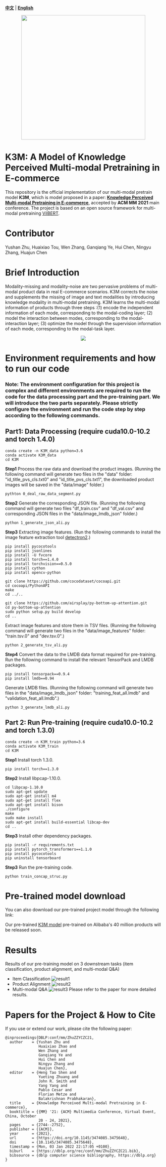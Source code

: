 [**中文**](https://github.com/YushanZhu/K3M/blob/main/README_CN.md) | [**English**](https://github.com/YushanZhu/K3M)

<p align="center">
    <a href="https://github.com/zjunlp/openue"> <img src="https://raw.githubusercontent.com/zjunlp/openue/master/docs/images/logo_zju_klab.png" width="400"/></a>
</p>

# K3M: A Model of Knowledge Perceived Multi-modal Pretraining in E-commerce

This repository is the official implementation of our multi-modal pretrain model **K3M**, which is model proposed in a paper: **[Knowledge Perceived Multi-modal Pretraining in E-commerce](https://dl.acm.org/doi/pdf/10.1145/3474085.3475648)**, accepted by **ACM MM 2021** main conference. The project is based on an open source framework for multi-modal pretraining [VilBERT](https://github.com/facebookresearch/vilbert-multi-task).

# Contributor
Yushan Zhu, Huaixiao Tou, Wen Zhang, Ganqiang Ye, Hui Chen, Ningyu Zhang, Huajun Chen 

# Brief Introduction
Modality-missing and modality-noise are two pervasive problems of multi-modal product data in real E-commerce scenarios. K3M corrects the noise and supplements the missing of image and text modalities by introducing knowledge modality in multi-modal pretraining. K3M learns the multi-modal information of products through three steps :(1) encode the independent information of each mode, corresponding to the modal-coding layer; (2) model the interaction between modes, corresponding to the modal-interaction layer; (3) optimize the model through the supervision information of each mode, corresponding to the modal-task layer.
<div align=center><img src="./pics/model.png" style="zoom:100%;" />
</div>


# Environment requirements and how to run our code
### Note: The environment configuration for this project is complex and different environments are required to run the code for the data processing part and the pre-training part. We will introduce the two parts separately. Please strictly configure the environment and run the code step by step according to the following commands.


## Part1: Data Processing (require cuda10.0-10.2 and torch 1.4.0)
```
conda create -n K3M_data python=3.6
conda activate K3M_data
cd K3M
```
**Step1** Process the raw data and download the product images. (Running the following command will generate two files in the "data" folder: "id_title_pvs_cls.txt0" and "id_title_pvs_cls.txt1", the downloaded product images will be saved in the "data/image" folder.)
```
pythton 0_deal_raw_data_segment.py
```

**Step2** Generate the corresponding JSON file. (Running the following command will generate two files "df_train.csv" and "df_val.csv" and corresponding JSON files in the "data/image_lmdb_json" folder.)
```
python 1_generate_json_ali.py
```

**Step3** Extracting image features. (Run the following commands to install the image feature extraction tool [detectron2](https://github.com/facebookresearch/detectron2).)
```
pip install pycocotools
pip install jsonlines
pip install -U fvcore
pip install torch==1.4.0
pip install torchvision==0.5.0
pip install cython
pip install opencv-python

git clone https://github.com/cocodataset/cocoapi.git
cd cocoapi/PythonAPI
make
cd ../..

git clone https://github.com/airsplay/py-bottom-up-attention.git
cd py-bottom-up-attention
sudo python setup.py build develop
cd ..
```

Extract image features and store them in TSV files. (Running the following command will generate two files in the "data/image_features" folder: "train.tsv.0" and "dev.tsv.0".)
```
python 2_generate_tsv_ali.py
```

**Step4** Convert the data to the LMDB data format required for pre-training.
Run the following command to install the relevant TensorPack and LMDB packages.
```
pip install tensorpack==0.9.4
pip install lmdb==0.94
```
Generate LMDB files. (Running the following command will generate two files in the "data/image_lmdb_json" folder: "training_feat_all.lmdb" and "validation_feat_all.lmdb".)
```
python 3_generate_lmdb_ali.py
```


## Part 2: Run Pre-training (require cuda10.0-10.2 and torch 1.3.0)
```
conda create -n K3M_train python=3.6
conda activate K3M_train
cd K3M
```
**Step1** Install torch 1.3.0.
```
pip install torch==1.3.0
```

**Step2** Install libpcap-1.10.0.
```
cd libpcap-1.10.0 
sudo apt-get update
sudo apt-get install m4
sudo apt-get install flex
sudo apt-get install bison
./configure
make
sudo make install
sudo apt-get install build-essential libcap-dev
cd ..
```

**Step3** Install other dependency packages.
```
pip install -r requirements.txt
pip install pytorch_transformers==1.1.0
pip install pycocotools
pip uninstall tensorboard
```

**Step3** Run the pre-training code.
```
python train_concap_struc.py
```


# Pre-trained model download

You can also download our pre-trained project model through the following link:
 
Our pre-trained [K3M model](https://github.com/zjukr/KGPretrain/blob/main/K3M/) pre-trained on Alibaba's 40 million products will be released soon.


# Results
Results of our pre-training model on 3 downstream tasks (item classification, product alignment, and multi-modal Q&A)
- Item Classification
![result1](./pics/result_1.png)
- Product Alignment 
![result2](./pics/result_2.png)
- Multi-modal Q&A
![result3](./pics/result_3.png)
Please refer to the paper for more detailed results.


# Papers for the Project & How to Cite

If you use or extend our work, please cite the following paper:

```
@inproceedings{DBLP:conf/mm/ZhuZZYCZC21,
  author    = {Yushan Zhu and
               Huaixiao Zhao and
               Wen Zhang and
               Ganqiang Ye and
               Hui Chen and
               Ningyu Zhang and
               Huajun Chen},
  editor    = {Heng Tao Shen and
               Yueting Zhuang and
               John R. Smith and
               Yang Yang and
               Pablo Cesar and
               Florian Metze and
               Balakrishnan Prabhakaran},
  title     = {Knowledge Perceived Multi-modal Pretraining in E-commerce},
  booktitle = {{MM} '21: {ACM} Multimedia Conference, Virtual Event, China, October
               20 - 24, 2021},
  pages     = {2744--2752},
  publisher = {{ACM}},
  year      = {2021},
  url       = {https://doi.org/10.1145/3474085.3475648},
  doi       = {10.1145/3474085.3475648},
  timestamp = {Mon, 03 Jan 2022 22:17:05 +0100},
  biburl    = {https://dblp.org/rec/conf/mm/ZhuZZYCZC21.bib},
  bibsource = {dblp computer science bibliography, https://dblp.org}
}
```
